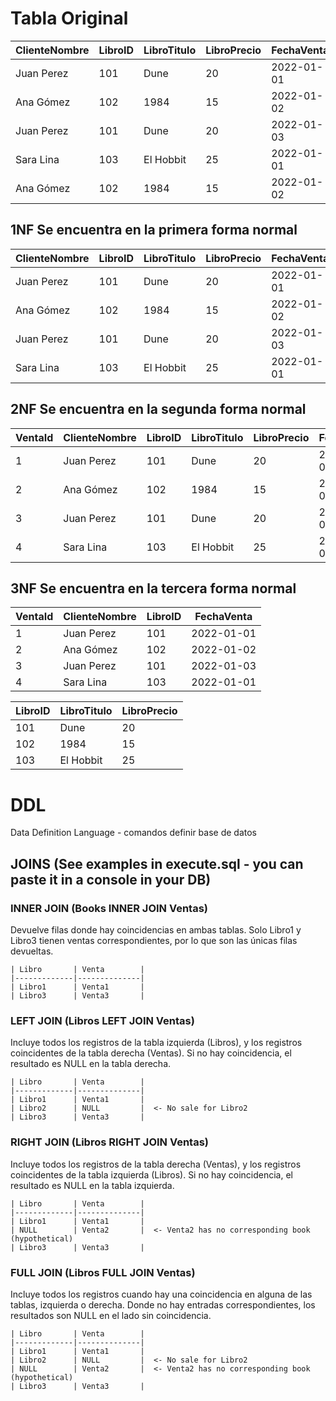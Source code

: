 
# Tabla Original

| ClienteNombre | LibroID | LibroTitulo | LibroPrecio | FechaVenta |
|---------------|---------|-------------|-------------|------------|
| Juan Perez    | 101     | Dune        | 20          | 2022-01-01 |
| Ana Gómez     | 102     | 1984        | 15          | 2022-01-02 |
| Juan Perez    | 101     | Dune        | 20          | 2022-01-03 |
| Sara Lina     | 103     | El Hobbit   | 25          | 2022-01-01 |
| Ana Gómez     | 102     | 1984        | 15          | 2022-01-02 |


## 1NF Se encuentra en la primera forma normal

| ClienteNombre | LibroID | LibroTitulo | LibroPrecio | FechaVenta |
|---------------|---------|-------------|-------------|------------|
| Juan Perez    | 101     | Dune        | 20          | 2022-01-01 |
| Ana Gómez     | 102     | 1984        | 15          | 2022-01-02 |
| Juan Perez    | 101     | Dune        | 20          | 2022-01-03 |
| Sara Lina     | 103     | El Hobbit   | 25          | 2022-01-01 |


## 2NF Se encuentra en la segunda forma normal

| VentaId | ClienteNombre | LibroID | LibroTitulo | LibroPrecio | FechaVenta |
|---------|---------------|---------|-------------|-------------|------------|
| 1       | Juan Perez    | 101     | Dune        | 20          | 2022-01-01 |
| 2       | Ana Gómez     | 102     | 1984        | 15          | 2022-01-02 |
| 3       | Juan Perez    | 101     | Dune        | 20          | 2022-01-03 |
| 4       | Sara Lina     | 103     | El Hobbit   | 25          | 2022-01-01 |


## 3NF Se encuentra en la tercera forma normal

| VentaId | ClienteNombre | LibroID | FechaVenta |
|---------|---------------|---------|------------|
| 1       | Juan Perez    | 101     | 2022-01-01 |
| 2       | Ana Gómez     | 102     | 2022-01-02 |
| 3       | Juan Perez    | 101     | 2022-01-03 |
| 4       | Sara Lina     | 103     | 2022-01-01 |


| LibroID | LibroTitulo | LibroPrecio |
|---------|-------------|-------------|
| 101     | Dune        | 20          |
| 102     | 1984        | 15          |
| 103     | El Hobbit   | 25          |


 # DDL 
Data Definition Language - comandos definir base de datos


## JOINS (See examples in execute.sql - you can paste it in a console in your DB)

### INNER JOIN (Books INNER JOIN Ventas)

Devuelve filas donde hay coincidencias en ambas tablas. Solo Libro1 y Libro3 tienen ventas correspondientes, por lo que son las únicas filas devueltas.

```
| Libro       | Venta        |
|-------------|--------------|
| Libro1      | Venta1       |
| Libro3      | Venta3       |
```

### LEFT JOIN (Libros LEFT JOIN Ventas)

Incluye todos los registros de la tabla izquierda (Libros), y los registros coincidentes de la tabla derecha (Ventas). Si no hay coincidencia, el resultado es NULL en la tabla derecha.

```
| Libro       | Venta        |
|-------------|--------------|
| Libro1      | Venta1       |
| Libro2      | NULL         |  <- No sale for Libro2
| Libro3      | Venta3       |
```

### RIGHT JOIN (Libros RIGHT JOIN Ventas)

Incluye todos los registros de la tabla derecha (Ventas), y los registros coincidentes de la tabla izquierda (Libros). Si no hay coincidencia, el resultado es NULL en la tabla izquierda.

```
| Libro       | Venta        |
|-------------|--------------|
| Libro1      | Venta1       |
| NULL        | Venta2       |  <- Venta2 has no corresponding book (hypothetical)
| Libro3      | Venta3       |
```

### FULL JOIN (Libros FULL JOIN Ventas)

Incluye todos los registros cuando hay una coincidencia en alguna de las tablas, izquierda o derecha. Donde no hay entradas correspondientes, los resultados son NULL en el lado sin coincidencia.

```
| Libro       | Venta        |
|-------------|--------------|
| Libro1      | Venta1       |
| Libro2      | NULL         |  <- No sale for Libro2
| NULL        | Venta2       |  <- Venta2 has no corresponding book (hypothetical)
| Libro3      | Venta3       |
```



